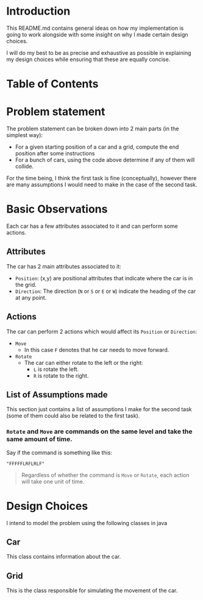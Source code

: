 # Introduction

This README.md contains general ideas on how my implementation is going to work
alongside with some insight on why I made certain design choices.

I will do my best to be as precise and exhaustive as possible in explaining my design choices while ensuring that these
are equally concise.

# Table of Contents

# Problem statement

The problem statement can be broken down into 2 main parts (in the simplest way):

- For a given starting position of a car and a grid, compute the end position after some instructions
- For a bunch of cars, using the code above determine if any of them will collide.

For the time being, I think the first task is fine (conceptually), however there are many assumptions I would need to
make
in the case of the second task.

# Basic Observations

Each car has a few attributes associated to it and can perform some actions.

## Attributes

The car has 2 main attributes associated to it:

- `Position`: (x,y) are positional attributes that indicate where the car is in the grid.
- `Direction`: The direction (`N` or `S` or `E` or `W`) indicate the heading of the car at any point.

## Actions

The car can perform 2 actions which would affect its `Position` or `Direction`:

- `Move`
    - In this case `F` denotes that he car needs to move forward.
- `Rotate`
    - The car can either rotate to the left or the right:
        - `L` is rotate the left.
        - `R` is rotate to the right.

## List of Assumptions made

This section just contains a list of assumptions I make for the second task (some of them could also be related to the
first task).

### `Rotate` and `Move` are commands on the same level and take the same amount of time.

Say if the command is something like this:

```text
"FFFFFLRFLRLF"
```

> Regardless of whether the command is `Move` or `Rotate`, each action will take one unit of time.

# Design Choices

I intend to model the problem using the following classes in java

## Car

This class contains information about the car.

## Grid

This is the class responsible for simulating the movement of the car.